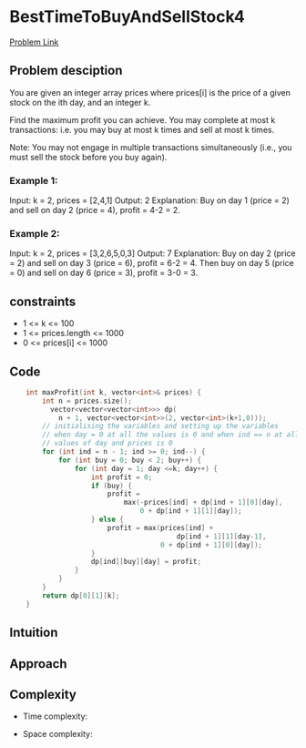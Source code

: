 # BestTimeToBuyAndSellStock4
[Problem Link](https://leetcode.com/problems/best-time-to-buy-and-sell-stock-iv/description/)

## Problem desciption 
You are given an integer array prices where prices[i] is the price of a given stock on the ith day, and an integer k.

Find the maximum profit you can achieve. You may complete at most k transactions: i.e. you may buy at most k times and sell at most k times.

Note: You may not engage in multiple transactions simultaneously (i.e., you must sell the stock before you buy again).


### Example 1:

Input: k = 2, prices = [2,4,1]
Output: 2
Explanation: Buy on day 1 (price = 2) and sell on day 2 (price = 4), profit = 4-2 = 2.


### Example 2:

Input: k = 2, prices = [3,2,6,5,0,3]
Output: 7
Explanation: Buy on day 2 (price = 2) and sell on day 3 (price = 6), profit = 6-2 = 4. Then buy on day 5 (price = 0) and sell on day 6 (price = 3), profit = 3-0 = 3.

## constraints
* 1 <= k <= 100
* 1 <= prices.length <= 1000
* 0 <= prices[i] <= 1000

## Code
```cpp
    int maxProfit(int k, vector<int>& prices) {
        int n = prices.size();
          vector<vector<vector<int>>> dp(
            n + 1, vector<vector<int>>(2, vector<int>(k+1,0)));
        // initialising the variables and setting up the variables
        // when day = 0 at all the values is 0 and when ind == n at all other
        // values of day and prices is 0
        for (int ind = n - 1; ind >= 0; ind--) {
            for (int buy = 0; buy < 2; buy++) {
                for (int day = 1; day <=k; day++) {
                    int profit = 0;
                    if (buy) {
                        profit =
                            max(-prices[ind] + dp[ind + 1][0][day],
                                0 + dp[ind + 1][1][day]);
                    } else {
                        profit = max(prices[ind] +
                                         dp[ind + 1][1][day-1],
                                     0 + dp[ind + 1][0][day]);
                    }
                    dp[ind][buy][day] = profit;
                }
            }
        }
        return dp[0][1][k];
    }

```

## Intuition


## Approach


## Complexity
- Time complexity:


- Space complexity:
